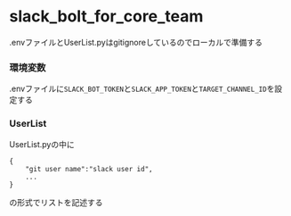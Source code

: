 # slack_bolt_for_core_team
.envファイルとUserList.pyはgitignoreしているのでローカルで準備する
### 環境変数
.envファイルに`SLACK_BOT_TOKEN`と`SLACK_APP_TOKEN`と`TARGET_CHANNEL_ID`を設定する
### UserList
UserList.pyの中に
```
{
    "git user name":"slack user id",
    ...
}
```
の形式でリストを記述する